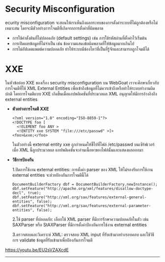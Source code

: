 # Security Misconfiguration

ecurity misconfiguration จะสอนให้เราเห็นถึงผลกระทบของการตั้งค่าระบบที่ไม่ถูกต้องหรือไม่เหมาะสม โดยจะมีตัวอย่างการโจมตีที่เกิดจากการตั้งค่าที่ผิดพลาด

  - การใช้ค่าตั้งต้นที่ไม่ปลอดภัย (default settings) เช่น การใช้รหัสผ่านที่ตั้งค่าไว้เริ่มต้น
  - การเปิดเผยข้อมูลที่ไม่จำเป็น เช่น ข้อความแสดงข้อผิดพลาดที่ให้ข้อมูลมากเกินไป
  - การไม่อัปเดตแพตช์ความปลอดภัย ทำให้ระบบมีช่องโหว่ที่เป็นที่รู้จักและสามารถถูกโจมตีได้

# XXE

ในหัวข้อย่อย XXE ของเรื่อง security misconfiguration บน WebGoat เราจะศึกษาเกี่ยวกับการโจมตีที่ใช้ XML External Entities เพื่อเข้าถึงข้อมูลที่ไม่ควรเข้าถึงหรือทำให้ระบบทำงานผิดปกติ โดยการโจมตีแบบ XXE เกิดขึ้นเมื่อแอปพลิเคชันที่ประมวลผล XML อนุญาตให้มีการอ้างอิงถึง external entities

  - **ตัวอย่างการโจมตี XXE**

    ```
    <?xml version="1.0" encoding="ISO-8859-1"?>
    <!DOCTYPE foo [
      <!ELEMENT foo ANY >
      <!ENTITY xxe SYSTEM "file:///etc/passwd" >]>
    <foo>&xxe;</foo>
    ```

    ในตัวอย่างนี้ external entity xxe ถูกกำหนดให้ชี้ไปที่ไฟล์ /etc/passwd บนเซิร์ฟเวอร์ เมื่อ XML นี้ถูกประมวลผล แอปพลิเคชันจะอ่านเนื้อหาของไฟล์นั้นและแสดงผลออกมา

  - **วิธีการป้องกัน**
    
    1.ปิดการใช้งาน external entities: การตั้งค่า parser ของ XML ให้ไม่รองรับการใช้งาน external entities จะช่วยป้องกันการโจมตีนี้ได้

    ```
    DocumentBuilderFactory dbf = DocumentBuilderFactory.newInstance();
    dbf.setFeature("http://apache.org/xml/features/disallow-doctype-decl", true);
    dbf.setFeature("http://xml.org/sax/features/external-general-entities", false);
    dbf.setFeature("http://xml.org/sax/features/external-parameter-entities", false);
    ```
    2.ใช้ parser ที่ปลอดภัย: เลือกใช้ XML parser ที่มีการรักษาความปลอดภัยในตัว เช่น SAXParser หรือ StAXParser ที่มีการตั้งค่าป้องกันการใช้งาน external entities

    3.ตรวจสอบและวิเคราะห์ XML: ตรวจสอบ XML input ที่รับเข้ามาอย่างรอบคอบ และใช้วิธีการ validate ข้อมูลที่รับเข้ามาเพื่อป้องกันการโจมตี

https://youtu.be/EU2sVZAXcdE
___
